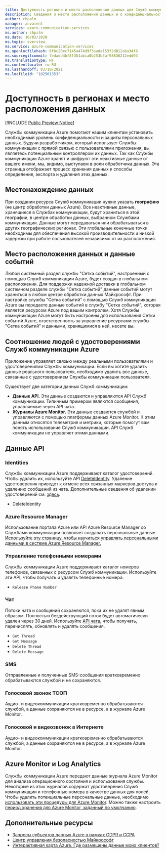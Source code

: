 ```yaml
---
title: Доступность региона и место расположения данных для Служб коммуникации Azure
description: Сведения о месте расположения данных и о конфиденциальности, связанной со Службами коммуникации Azure
author: chpalm
manager: anvalent
services: azure-communication-services
ms.author: chpalm
ms.date: 10/03/2020
ms.topic: overview
ms.service: azure-communication-services
ms.openlocfilehash: 6fbc20ec7145a474d9f3aada153f2d012aba34f8
ms.sourcegitcommit: 7edadd4bf8f354abca0b253b3af98836212edd93
ms.translationtype: HT
ms.contentlocale: ru-RU
ms.lasthandoff: 03/10/2021
ms.locfileid: "102561353"
---
```

# <a name="region-availability-and-data-residency"></a>Доступность в регионах и место расположения данных

[!INCLUDE [Public Preview Notice](../includes/public-preview-include.md)]

Службы коммуникации Azure помогают нашим клиентам установить необходимый уровень конфиденциальности и защиты персональных данных. Будучи разработчиком, который использует Службы коммуникации с прямой связью с пользователями приложения, вы являетесь потенциальным контроллером их данных. Так как Службы коммуникации Azure хранят и шифруют эти неактивные данные от вашего имени, мы, видимо, выступаем в роли обработчика данных. Эта страница отображает процесс хранения данных и способы определения, экспорта и удаления этих данных.

## <a name="data-residency"></a>Местонахождение данных

При создании ресурса Служб коммуникации нужно указать **географию** (не центр обработки данных Azure). Все неактивные данные, хранящиеся в Службах коммуникации, будут храниться в этой географии, в центре обработки данных, выбранном Службами коммуникации. Данные могут передаваться или обрабатываться в других географических регионах. Эти глобальные конечные точки необходимы для обеспечения высокой производительности и низкой задержки при работе пользователей независимо от их расположения.

## <a name="data-residency-and-events"></a>Место расположения данных и данные событий

Любой системный раздел службы "Сетка событий", настроенный с помощью Служб коммуникации Azure, будет создан в глобальном расположении. Для поддержки надежной доставки в глобальном системном разделе службы "Сетка событий" данные событий могут храниться в любом центре обработки данных Майкрософт. При настройке службы "Сетка событий" с помощью Служб коммуникации Azure вы передаете данные событий в службу "Сетка событий", которая является ресурсом Azure под вашим контролем. Хотя Службы коммуникации Azure могут быть настроены для использования Сетки событий Azure, ответственность за управление ресурсами службы "Сетка событий" и данными, хранящимися в ней, несете вы.

## <a name="relating-humans-to-azure-communication-services-identities"></a>Соотношение людей с удостоверениями Служб коммуникации Azure

Приложение управляет связью между реальными пользователями и удостоверениями Службы коммуникации. Если вы хотите удалить данные реального пользователя, необходимо удалить все данные, связанные с удостоверением Службы коммуникации пользователя.

Существует две категории данных Служб коммуникации:
- **Данные API.** Эти данные создаются и управляются API Служб коммуникации. Типичным примером являются сообщения, управляемые через API чата.
- **Журналы Azure Monitor.** Эти данные создаются службой и управляются с помощью платформы данных Azure Monitor. К этим данным относятся телеметрия и метрики, которые помогут вам понять использование Служб коммуникации. API Служб коммуникации не управляет этими данными.

## <a name="api-data"></a>Данные API

### <a name="identities"></a>Identities

Службы коммуникации Azure поддерживают каталог удостоверений. Чтобы удалить их, используйте API [DeleteIdentity](/rest/api/communication/communicationidentity/delete). Удаление удостоверения приведет к отмене всех связанных маркеров доступа и удалению сообщений из чата. Дополнительные сведения об удалении удостоверений см. [здесь](../quickstarts/access-tokens.md).

- DeleteIdentity

### <a name="azure-resource-manager"></a>Azure Resource Manager

Использование портала Azure или API Azure Resource Manager со Службами коммуникации позволяет создавать персональные данные. [Используйте эту страницу, чтобы научиться управлять персональными данными в системе Azure Resource Manager.](../../azure-resource-manager/management/resource-manager-personal-data.md)

### <a name="telephone-number-management"></a>Управление телефонными номерами

Службы коммуникации Azure поддерживают каталог номеров телефонов, связанных с ресурсом Служб коммуникации. Используйте эти API, чтобы получать и удалять телефонные номера:
- `Release Phone Number`

### <a name="chat"></a>Чат

Потоки чата и сообщений сохраняются, пока их не удалят явным образом. Полностью бездействующий поток будет автоматически удален через 30 дней. Используйте [API чата](/rest/api/communication/chat/deletechatmessage/deletechatmessage), чтобы получать, перечислять, обновлять и удалять сообщения.

- `Get Thread`
- `Get Message`
- `Delete Thread`
- `Delete Message`

### <a name="sms"></a>SMS

Отправленные и полученные SMS-сообщения кратковременно обрабатываются службой и не сохраняются.

### <a name="pstn-voice-calling"></a>Голосовой звонок ТСОП

Аудио- и видеокоммуникации кратковременно обрабатываются службой, а данные сохраняются не в ресурсе, а в журнале Azure Monitor.

### <a name="internet-voice-and-video-calling"></a>Голосовой и видеозвонок в Интернете

Аудио- и видеокоммуникации кратковременно обрабатываются службой, а данные сохраняются не в ресурсе, а в журнале Azure Monitor.

## <a name="azure-monitor-and-log-analytics"></a>Azure Monitor и Log Analytics

Службы коммуникации Azure передают данные журнала Azure Monitor для анализа операционного состояния и использования службы. Некоторые из этих журналов содержат удостоверения Служб коммуникации и телефонные номера в качестве данных для полей. Чтобы удалить потенциальные персональные данные, необходимо [использовать эти процедуры для Azure Monitor](../../azure-monitor/logs/personal-data-mgmt.md). Можно также настроить [период хранения для Azure Monitor, заданный по умолчанию](../../azure-monitor/logs/manage-cost-storage.md).

## <a name="additional-resources"></a>Дополнительные ресурсы

- [Запросы субъектов данных Azure в рамках GDPR и CCPA](/microsoft-365/compliance/gdpr-dsr-azure)
- [Центр управления безопасностью Майкрософт](https://www.microsoft.com/trust-center/privacy/data-location)
- [Интерактивная карта Azure. Где размещены данные моих клиентов?](https://azuredatacentermap.azurewebsites.net/)
